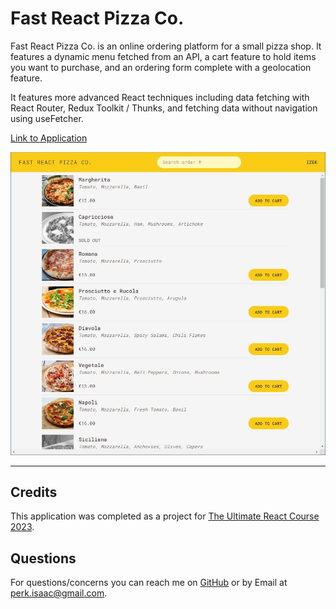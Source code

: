 # Fast React Pizza Co.

Fast React Pizza Co. is an online ordering platform for a small pizza shop. It features a dynamic menu fetched from an API, a cart feature to hold items you want to purchase, and an ordering form complete with a geolocation feature.

It features more advanced React techniques including data fetching with React Router, Redux Toolkit / Thunks, and fetching data without navigation using useFetcher.

[Link to Application](https://fast-react-pizza-izek.vercel.app/)

![screenshot](./fast_react_pizza_screencap.JPG)

---

## Credits

This application was completed as a project for [The Ultimate React Course 2023](https://www.udemy.com/course/the-ultimate-react-course/).

## Questions

For questions/concerns you can reach me on [GitHub](https://github.com/dingbat-weasel) or by Email at perk.isaac@gmail.com.
